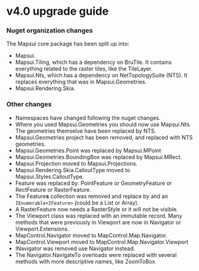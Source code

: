 # v4.0 upgrade guide 

### Nuget organization changes
The Mapsui core package has been split up into:
- Mapsui.
- Mapsui.Tiling, which has a dependency on BruTile. It contains everything related to the raster tiles, like the TileLayer.
- Mapsui.Nts, which has a dependency on NetTopologySuite (NTS). It replaces everything that was in Mapsui.Geometries.
- Mapsui.Rendering.Skia.

### Other changes
- Namespaces have changed following the nuget changes.
- Where you used Mapsui.Geometries you should now use Mapsui.Nts. The geometries themselve have been replaced by NTS.
- Mapsui.Geometries project has been removed, and replaced with NTS geometries.
- Mapsui.Geometries.Point was replaced by Mapsui.MPoint 
- Mapsui.Geometries.BoundingBox was replaced by Mapsui.MRect.
- Mapsui.Projection moved to Mapsui.Projections.
- Mapsui.Rendering.Skia.CalloutType moved to Mapsui.Styles.CalloutType.
- Feature was replaced by: PointFeature or GeometryFeature or RectFeature or RasterFeature.
- The Feature**s** collection was removed and replace by and an `IEnumerable<IFeature>` (could be a List or Array).
- A RasterFeature now needs a RasterStyle or it will not be visible.
- The Viewport class was replaced with an immutable record. Many methods that were previously in Viewport are now in Navigator or Viewport.Extensions.
- MapControl.Navigator moved to MapControl.Map.Navigator.
- MapControl.Viewport moved to MapControl.Map.Navigator.Viewport
- INavigator was removed use Navigator instead.
- The Navigator.NavigateTo overloads were replaced with several methods with more descriptive names, like ZoomToBox.
